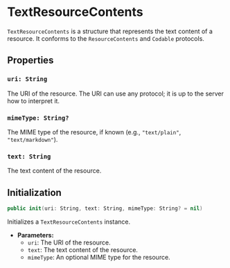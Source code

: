 # TextResourceContents

`TextResourceContents` is a structure that represents the text content of a resource. It conforms to the `ResourceContents` and `Codable` protocols.

## Properties

### `uri: String`

The URI of the resource. The URI can use any protocol; it is up to the server how to interpret it.

### `mimeType: String?`

The MIME type of the resource, if known (e.g., `"text/plain"`, `"text/markdown"`).

### `text: String`

The text content of the resource.

## Initialization

```swift
public init(uri: String, text: String, mimeType: String? = nil)
```

Initializes a `TextResourceContents` instance.

- **Parameters:**
  - `uri`: The URI of the resource.
  - `text`: The text content of the resource.
  - `mimeType`: An optional MIME type for the resource.
